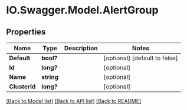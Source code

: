 # IO.Swagger.Model.AlertGroup
## Properties

Name | Type | Description | Notes
------------ | ------------- | ------------- | -------------
**Default** | **bool?** |  | [optional] [default to false]
**Id** | **long?** |  | [optional] 
**Name** | **string** |  | [optional] 
**ClusterId** | **long?** |  | [optional] 

[[Back to Model list]](../README.md#documentation-for-models) [[Back to API list]](../README.md#documentation-for-api-endpoints) [[Back to README]](../README.md)

